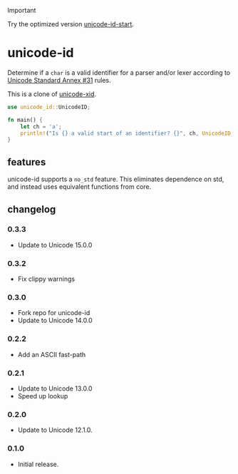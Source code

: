 > [!IMPORTANT]
> Try the optimized version [unicode-id-start](https://github.com/Boshen/unicode-id-start).

# unicode-id

Determine if a `char` is a valid identifier for a parser and/or lexer according to
[Unicode Standard Annex #31](http://www.unicode.org/reports/tr31/) rules.

This is a clone of [unicode-xid](https://github.com/unicode-rs/unicode-xid).

```rust
use unicode_id::UnicodeID;

fn main() {
    let ch = 'a';
    println!("Is {} a valid start of an identifier? {}", ch, UnicodeID::is_id_start(ch));
}
```

## features

unicode-id supports a `no_std` feature. This eliminates dependence
on std, and instead uses equivalent functions from core.

## changelog

### 0.3.3

- Update to Unicode 15.0.0

### 0.3.2

- Fix clippy warnings

### 0.3.0

- Fork repo for unicode-id
- Update to Unicode 14.0.0

### 0.2.2

- Add an ASCII fast-path

### 0.2.1

- Update to Unicode 13.0.0
- Speed up lookup

### 0.2.0

- Update to Unicode 12.1.0.

### 0.1.0

- Initial release.
